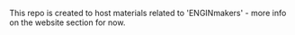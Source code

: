 This repo is created to host materials related to 'ENGINmakers' - more info on the website section for now.
